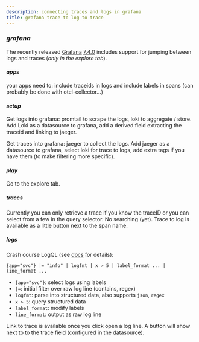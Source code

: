 ```yaml
---
description: connecting traces and logs in grafana
title: grafana trace to log to trace
---
```


### _grafana_

The recently released [Grafana](https://github.com/grafana/grafana)
[7.4.0](https://github.com/grafana/grafana/releases/tag/v7.4.0)
includes support for jumping between logs and traces
(_only in the explore tab_).

#### _apps_

your apps need to: include traceids in logs and include labels in spans (can probably be done with otel-collector...)

#### _setup_

Get logs into grafana: promtail to scrape the logs, loki to aggregate / store.
Add Loki as a datasource to grafana,
add a derived field extracting the traceid and linking to jaeger.

Get traces into grafana: jaeger to collect the logs.
Add jaeger as a datasource to grafana,
select loki for trace to logs, add extra tags if you have them
(to make filtering more specific).

#### _play_

Go to the explore tab.

##### _traces_

Currently you can only retrieve a trace if you know the traceID
or you can select from a few in the query selector. No searching (yet).
Trace to log is available as a little button next to the span name.

##### _logs_

Crash course LogQL (see [docs](https://grafana.com/docs/loki/latest/logql/) for details):

```logql
{app="svc"} |= "info" | logfmt | x > 5 | label_format ... | line_format ...
```

- `{app="svc"}`: select logs using labels
- `|=`: initial filter over raw log line (contains, regex)
- `logfmt`: parse into structured data, also supports `json`, `regex`
- `x > 5`: query structured data
- `label_format`: modify labels
- `line_format`: output as raw log line

Link to trace is available once you click open a log line.
A button will show next to to the trace field (configured in the datasource).
